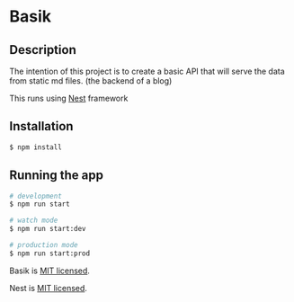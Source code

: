 # Basik
## Description

The intention of this project is to create a basic API that will serve the data from static md files. (the backend of a blog)

This runs using [Nest](https://github.com/nestjs/nest) framework

## Installation

```bash
$ npm install
```

## Running the app

```bash
# development
$ npm run start

# watch mode
$ npm run start:dev

# production mode
$ npm run start:prod
```
Basik is [MIT licensed](LICENSE).

Nest is [MIT licensed](LICENSE).

